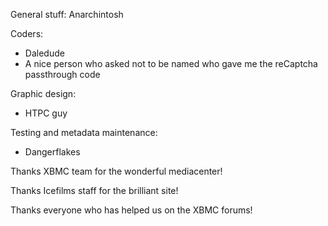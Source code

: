General stuff:
Anarchintosh

Coders:
  * Daledude
  * A nice person who asked not to be named who gave me the reCaptcha passthrough code

Graphic design:
  * HTPC guy

Testing and metadata maintenance:
  * Dangerflakes

Thanks XBMC team for the wonderful mediacenter!

Thanks Icefilms staff for the brilliant site!

Thanks everyone who has helped us on the XBMC forums!